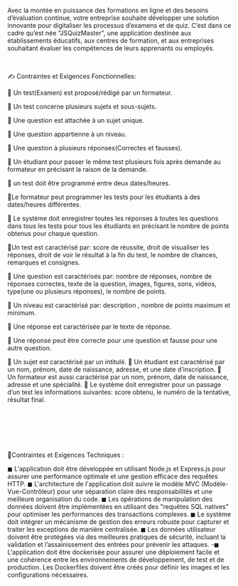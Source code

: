 Avec la montée en puissance des formations en ligne et des besoins d’évaluation continue, votre entreprise souhaite développer une solution innovante pour digitaliser les processus d’examens et de quiz. C’est dans ce cadre qu’est née "JSQuizMaster", une application destinée aux établissements éducatifs, aux centres de formation, et aux entreprises souhaitant évaluer les compétences de leurs apprenants ou employés.

​

✍ Contraintes et Exigences Fonctionnelles:

👋 Un test(Examen) est proposé/rédigé par un formateur.

👋 Un test concerne plusieurs sujets et sous-sujets.

👋 Une question est attachée à un sujet unique.

👋 Une question appartienne à un niveau.

👋 Une question à plusieurs réponses(Correctes et fausses).

👋 Un étudiant pour passer le même test plusieurs fois après demande au formateur en précisant la raison de la demande.

👋 un test doit être programmé entre deux dates/heures.

👋Le formateur peut programmer les tests pour les étudiants à des dates/heures différentes.

👋 Le système doit enregistrer toutes les réponses à toutes les questions dans tous les tests pour tous les étudiants en précisant le nombre de points obtenus pour chaque question.

👋Un test est caractérisé par: score de réussite, droit de visualiser les réponses, droit de voir le résultat à la fin du test, le nombre de chances, remarques et consignes.

👋 Une question est caractérisés par: nombre de réponses, nombre de réponses correctes, texte de la question, images, figures, sons, vidéos, type(une ou plusieurs réponses), le nombre de points.

👋 Un niveau est caractérisé par: description , nombre de points maximum et minimum.

👋 Une réponse est caractérisée par le texte de réponse.

👋 Une réponse peut être correcte pour une question et fausse pour une autre question.

👋 Un sujet est caractérisé par un intitulé.
👋 Un étudiant est caractérisé par un nom, prénom, date de naissance, adresse, et une date d’inscription.
👋 Un formateur est aussi caractérisé par un nom, prénom, date de naissance, adresse et une spécialité.
👋 Le système doit enregistrer pour un passage d’un test les informations suivantes: score obtenu, le numéro de la tentative, résultat final.

​

​

​

🚨Contraintes et Exigences Techniques :

◼ L'application doit être développée en utilisant Node.js et Express.js pour assurer une performance optimale et une gestion efficace des requêtes HTTP.
◼ L'architecture de l'application doit suivre le modèle MVC (Modèle-Vue-Contrôleur) pour une séparation claire des responsabilités et une meilleure organisation du code.
◼ Les opérations de manipulation des données doivent être implémentées en utilisant des "requêtes SQL natives" pour optimiser les performances des transactions complexes.
◼ Le système doit intégrer un mécanisme de gestion des erreurs robuste pour capturer et traiter les exceptions de manière centralisée.
◼ Les données utilisateur doivent être protégées via des meilleures pratiques de sécurité, incluant la validation et l’assainissement des entrées pour prévenir les attaques. -◼ L'application doit être dockerisée pour assurer une déploiement facile et une cohérence entre les environnements de développement, de test et de production. Les Dockerfiles doivent être créés pour définir les images et les configurations nécessaires.